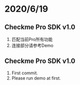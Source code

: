 #  2020/6/19
## Checkme Pro SDK v1.0
  1. 匹配当前Pro所有功能
  2. 连接部分请参考Demo 

## Checkme Pro SDK v1.0
  1. First commit.
  2. Please run demo at first.
